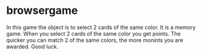 # browsergame
In this game the object is to select 2 cards of the same color. It is a memory game.
When you select 2 cards of the same color you get points. The quicker you can match 2 of the same colors, the more monints you are awarded.
Good luck.
